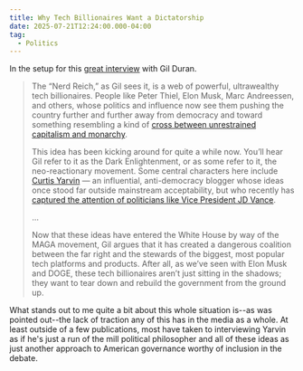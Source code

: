 ```yaml
---
title: Why Tech Billionaires Want a Dictatorship
date: 2025-07-21T12:24:00.000-04:00
tag:
  - Politics
---
```

In the setup for this [great interview](https://www.theverge.com/decoder-podcast-with-nilay-patel/707010/gil-duran-the-nerd-reich-tech-billionaires-authoritarianism-dictator) with Gil Duran.

> The “Nerd Reich,” as Gil sees it, is a web of powerful, ultrawealthy tech billionaires. People like Peter Thiel, Elon Musk, Marc Andreessen, and others, whose politics and influence now see them pushing the country further and further away from democracy and toward something resembling a kind of [cross between unrestrained capitalism and monarchy](https://www.nytimes.com/2025/06/26/opinion/peter-thiel-antichrist-ross-douthat.html).
>
> This idea has been kicking around for quite a while now. You’ll hear Gil refer to it as the Dark Enlightenment, or as some refer to it, the neo-reactionary movement. Some central characters here include [Curtis Yarvin](https://www.newyorker.com/magazine/2025/06/09/curtis-yarvin-profile) — an influential, anti-democracy blogger whose ideas once stood far outside mainstream acceptability, but who recently has [captured the attention of politicians like Vice President JD Vance](https://www.theverge.com/2024/10/16/24266512/jd-vance-curtis-yarvin-influence-rage-project-2025).
>
> ...
>
> Now that these ideas have entered the White House by way of the MAGA movement, Gil argues that it has created a dangerous coalition between the far right and the stewards of the biggest, most popular tech platforms and products. After all, as we’ve seen with Elon Musk and DOGE, these tech billionaires aren’t just sitting in the shadows; they want to tear down and rebuild the government from the ground up.

What stands out to me quite a bit about this whole situation is--as was pointed out--the lack of traction any of this has in the media as a whole. At least outside of a few publications, most have taken to interviewing Yarvin as if he's just a run of the mill political philosopher and all of these ideas as just another approach to American governance worthy of inclusion in the debate.
